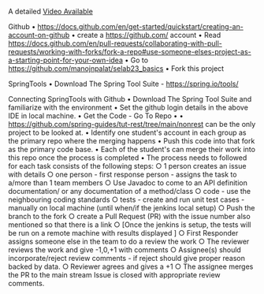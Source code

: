 

 A detailed [Video Available](https://youtu.be/qG8qgX7lquY)

 Github
 • https://docs.github.com/en/get-started/quickstart/creating-an-account-on-github
 • create a https://github.com/ account
 • Read https://docs.github.com/en/pull-requests/collaborating-with-pull-requests/working-with-forks/fork-a-repo#use-someone-elses-project-as-a-starting-point-for-your-own-idea
 • Go to https://github.com/manojnpalat/selab23_basics
 • Fork this project

 SpringTools
 • Download  The Spring Tool Suite - https://spring.io/tools/

Connecting SpringTools with Github
• Download  The Spring Tool Suite and familiarize with the environment
• Set the github login details in the above IDE in local machine.
• Get the Code - Go To Repo 
• • https://github.com/spring-guides/tut-rest/tree/main/nonrest can be the only project to be looked at.
• Identify one student's account in each group as the primary repo  where the merging happens
• Push this code into that fork as the primary code base.
• Each of the student's can merge their work into this repo once the process is completed
• The process needs to followed for each task consists of the following steps:
 ○ 1 person creates an issue with details
 ○ one person - first response person -  assigns the task to  a/more than 1 team members
 ○  Use Javadoc to come to an API definition documentation/ or any documentation of a method/class
 ○  code - use the neighbouring coding standards
 ○ tests - create and run unit test cases - manually on local machine (until when/if the jenkins local setup)
 ○ Push the branch to the fork
 ○ create a Pull Request (PR) with the issue number also mentioned so that there is a link
 ○ [Once the jenkins is setup, the tests will be run on a remote machine with results displayed ]
 ○ First Responder assigns someone else in the team to do a review the work
 ○ The reviewer reviews the work and give -1,0,+1 with comments
 ○ Assignee(s) should incorporate/reject review comments - if reject should give proper reason backed by data.
 ○ Reviewer agrees and gives a +1
 ○ The assignee merges the PR to the main stream
Issue is closed with appropriate review comments.
